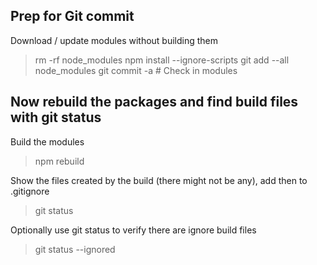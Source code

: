 ## Prep for Git commit

Download / update modules without building them

> rm -rf node_modules
> npm install --ignore-scripts
> git add --all node_modules
> git commit -a   # Check in modules

## Now rebuild the packages and find build files with git status

Build the modules
> npm rebuild

Show the files created by the build (there might not be any), add then to .gitignore
> git status

Optionally use git status to verify there are ignore build files
> git status --ignored

